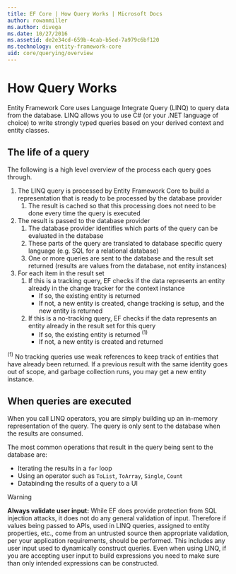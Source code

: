 ```yaml
---
title: EF Core | How Query Works | Microsoft Docs
author: rowanmiller
ms.author: divega
ms.date: 10/27/2016
ms.assetid: de2e34cd-659b-4cab-b5ed-7a979c6bf120
ms.technology: entity-framework-core
uid: core/querying/overview
---
```


# How Query Works

Entity Framework Core uses Language Integrate Query (LINQ) to query data from the database. LINQ allows you to use C# (or your .NET language of choice) to write strongly typed queries based on your derived context and entity classes.

## The life of a query

The following is a high level overview of the process each query goes through.

1. The LINQ query is processed by Entity Framework Core to build a representation that is ready to be processed by the database provider
   1. The result is cached so that this processing does not need to be done every time the query is executed
2. The result is passed to the database provider
   1. The database provider identifies which parts of the query can be evaluated in the database
   2. These parts of the query are translated to database specific query language (e.g. SQL for a relational database)
   3. One or more queries are sent to the database and the result set returned (results are values from the database, not entity instances)
3. For each item in the result set
   1. If this is a tracking query, EF checks if the data represents an entity already in the change tracker for the context instance
      * If so, the existing entity is returned
      * If not, a new entity is created, change tracking is setup, and the new entity is returned
   2. If this is a no-tracking query, EF checks if the data represents an entity already in the result set for this query
      * If so, the existing entity is returned <sup>(1)</sup>
      * If not, a new entity is created and returned

<sup>(1)</sup> No tracking queries use weak references to keep track of entities that have already been returned. If a previous result with the same identity goes out of scope, and garbage collection runs, you may get a new entity instance.

## When queries are executed

When you call LINQ operators, you are simply building up an in-memory representation of the query. The query is only sent to the database when the results are consumed.

The most common operations that result in the query being sent to the database are:
* Iterating the results in a `for` loop
* Using an operator such as `ToList`, `ToArray`, `Single`, `Count`
* Databinding the results of a query to a UI

> [!WARNING]
> __Always validate user input:__ While EF does provide protection from SQL injection attacks, it does not do any general validation of input. Therefore if values being passed to APIs, used in LINQ queries, assigned to entity properties, etc., come from an untrusted source then appropriate validation, per your application requirements, should be performed. This includes any user input used to dynamically construct queries. Even when using LINQ, if you are accepting user input to build expressions you need to make sure than only intended expressions can be constructed.
